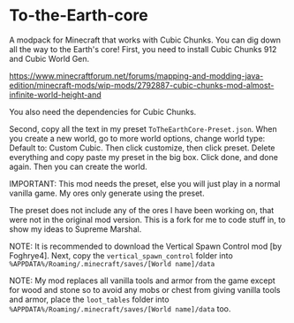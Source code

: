 # To-the-Earth-core
A modpack for Minecraft that works with Cubic Chunks. You can dig down all the way to the Earth's core!
First, you need to install Cubic Chunks 912 and Cubic World Gen. 

https://www.minecraftforum.net/forums/mapping-and-modding-java-edition/minecraft-mods/wip-mods/2792887-cubic-chunks-mod-almost-infinite-world-height-and

You also need the dependencies for Cubic Chunks.

Second, copy all the text in my preset `ToTheEarthCore-Preset.json`. When you create a new world, go to more world options, change world type: Default to: Custom Cubic.
Then click customize, then click preset. Delete everything and copy paste my preset in the big box. Click done, and done again. Then you can create the world.

IMPORTANT: This mod needs the preset, else you will just play in a normal vanilla game. My ores only generate using the preset.

The preset does not include any of the ores I have been working on, that were not in the original mod version.
This is a fork for me to code stuff in, to show my ideas to Supreme Marshal.

NOTE: It is recommended to download the Vertical Spawn Control mod [by Foghrye4]. Next, copy the `vertical_spawn_control` folder into
`%APPDATA%/Roaming/.minecraft/saves/[World name]/data`

NOTE: My mod replaces all vanilla tools and armor from the game except for wood and stone so to avoid any mobs or chest from giving vanilla tools and armor, place the `loot_tables` folder into `%APPDATA%/Roaming/.minecraft/saves/[World name]/data` too.
